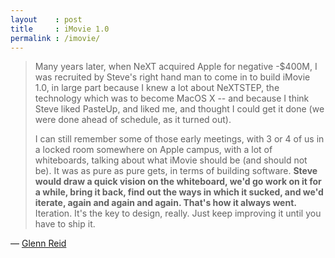 ```yaml
---
layout    : post
title     : iMovie 1.0
permalink : /imovie/
---
```



> Many years later, when NeXT acquired Apple for negative -$400M, I was
> recruited by Steve's right hand man to come in to build iMovie 1.0, in large
> part because I knew a lot about NeXTSTEP, the technology which was to become
> MacOS X -- and because I think Steve liked PasteUp, and liked me, and thought I
> could get it done (we were done ahead of schedule, as it turned out).
> 
> I can still remember some of those early meetings, with 3 or 4 of us in a
> locked room somewhere on Apple campus, with a lot of whiteboards, talking
> about what iMovie should be (and should not be). It was as pure as pure gets,
> in terms of building software. __Steve would draw a quick vision on the
> whiteboard, we'd go work on it for a while, bring it back, find out the ways
> in which it sucked, and we'd iterate, again and again and again. That's how it
> always went.__ Iteration. It's the key to design, really. Just keep improving it
> until you have to ship it.

&mdash; [Glenn Reid](http://inventor-labs.com/blog/2011/10/12/what-its-really-like-working-with-steve-jobs.html)
